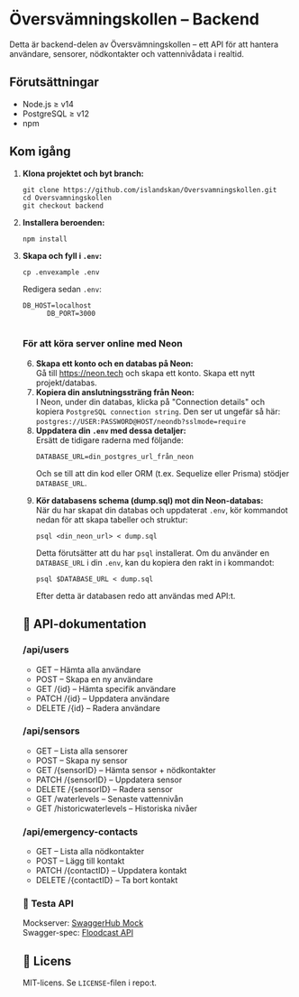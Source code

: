 <h1>Översvämningskollen – Backend</h1>

<p>Detta är backend-delen av Översvämningskollen – ett API för att hantera användare, sensorer, nödkontakter och vattennivådata i realtid.</p>

<h2>Förutsättningar</h2>
<ul>
  <li>Node.js ≥ v14</li>
  <li>PostgreSQL ≥ v12</li>
  <li>npm</li>
</ul>

<h2>Kom igång</h2>
<ol>
  <li><strong>Klona projektet och byt branch:</strong>
    <pre><code>git clone https://github.com/islandskan/Oversvamningskollen.git
cd Oversvamningskollen
git checkout backend</code></pre>
  </li>

  <li><strong>Installera beroenden:</strong>
    <pre><code>npm install</code></pre>
  </li>

  <li><strong>Skapa och fyll i <code>.env</code>:</strong>
    <pre><code>cp .envexample .env</code></pre>
    <p>Redigera sedan <code>.env</code>:</p>
    <pre><code>DB_HOST=localhost
      DB_PORT=3000
      </code></pre>
  </li>
  
<h3>För att köra server online med Neon</h3>
<ol start="6">
  <li>
    <strong>Skapa ett konto och en databas på Neon:</strong><br>
    Gå till <a href="https://neon.tech">https://neon.tech</a> och skapa ett konto. Skapa ett nytt projekt/databas.
  </li>

  <li>
    <strong>Kopiera din anslutningssträng från Neon:</strong><br>
    I Neon, under din databas, klicka på "Connection details" och kopiera 
    <code>PostgreSQL connection string</code>. Den ser ut ungefär så här:<br>
    <code>postgres://USER:PASSWORD@HOST/neondb?sslmode=require</code>
  </li>

  <li>
    <strong>Uppdatera din <code>.env</code> med dessa detaljer:</strong><br>
    Ersätt de tidigare raderna med följande:
    <pre><code>DATABASE_URL=din_postgres_url_från_neon</code></pre>
    <p>Och se till att din kod eller ORM (t.ex. Sequelize eller Prisma) stödjer <code>DATABASE_URL</code>.</p>
  </li>

  <li>
  <strong>Kör databasens schema (dump.sql) mot din Neon-databas:</strong><br>
  När du har skapat din databas och uppdaterat <code>.env</code>, kör kommandot nedan för att skapa tabeller och struktur:<br>
  <pre><code>psql &lt;din_neon_url&gt; &lt; dump.sql</code></pre>
  <p>
    Detta förutsätter att du har <code>psql</code> installerat. Om du använder en <code>DATABASE_URL</code> i din <code>.env</code>, kan du kopiera den rakt in i kommandot:
  </p>
  <pre><code>psql $DATABASE_URL &lt; dump.sql</code></pre>
  <p>
    Efter detta är databasen redo att användas med API:t.
  </p>
</li>

</ol>


<h2>📡 API-dokumentation</h2>

<h3>/api/users</h3>
<ul>
  <li>GET – Hämta alla användare</li>
  <li>POST – Skapa en ny användare</li>
  <li>GET /{id} – Hämta specifik användare</li>
  <li>PATCH /{id} – Uppdatera användare</li>
  <li>DELETE /{id} – Radera användare</li>
</ul>

<h3>/api/sensors</h3>
<ul>
  <li>GET – Lista alla sensorer</li>
  <li>POST – Skapa ny sensor</li>
  <li>GET /{sensorID} – Hämta sensor + nödkontakter</li>
  <li>PATCH /{sensorID} – Uppdatera sensor</li>
  <li>DELETE /{sensorID} – Radera sensor</li>
  <li>GET /waterlevels – Senaste vattennivån</li>
  <li>GET /historicwaterlevels – Historiska nivåer</li>
</ul>

<h3>/api/emergency-contacts</h3>
<ul>
  <li>GET – Lista alla nödkontakter</li>
  <li>POST – Lägg till kontakt</li>
  <li>PATCH /{contactID} – Uppdatera kontakt</li>
  <li>DELETE /{contactID} – Ta bort kontakt</li>
</ul>

<h3>🧪 Testa API</h3>
<p>Mockserver: <a href="https://virtserver.swaggerhub.com/chasacademy-135/floodcast/1.0.0">SwaggerHub Mock</a><br>
Swagger-spec: <a href="https://app.swaggerhub.com/apis/chasacademy-135/floodcast/1.0.0">Floodcast API</a></p>

<h2>📄 Licens</h2>
<p>MIT-licens. Se <code>LICENSE</code>-filen i repo:t.</p>
